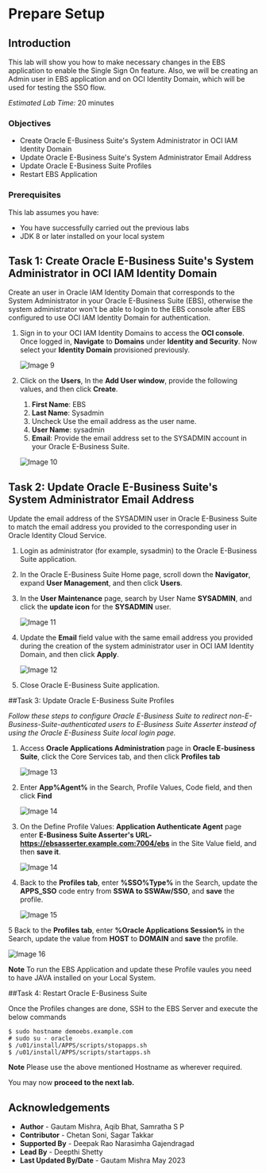# Prepare Setup

## Introduction
This lab will show you how to make necessary changes in the EBS application to enable the Single Sign On feature. Also, we will be creating an Admin user in EBS application and on OCI Identity Domain, which will be used for testing the SSO flow.  

*Estimated Lab Time:* 20 minutes

### Objectives

-   Create Oracle E-Business Suite's System Administrator in OCI IAM Identity Domain
-	Update Oracle E-Business Suite's System Administrator Email Address
-	Update Oracle E-Business Suite Profiles
-	Restart EBS Application 

### Prerequisites
This lab assumes you have:
- You have successfully carried out the previous labs 
- JDK 8 or later installed on your local system 

<!--
## Task 1: Create an Application User on Oracle E-Business Suite

Create a user for the E-Business Suite Asserter to communicate with Oracle E-Business Suite.

1.  Login as administrator (for example, sysadmin) to the [Oracle E-Business Suite application](http://demoebs.example.com:8000/OA_HTML/AppsLogin)

   **Sample Output:**  ![Image 1](./images/image1.png "Image 1")
	

2.  In the Oracle **E-Business Suite Home** page, scroll down the **Navigator**, expand **User Management**, and then click **Users**.

	**Sample Output:**  ![Image 2](./images/image2.png "Image 2")
	
3. In the **User Management** page, select **User Account** from the **Register drop-down** menu, and then click **Go**.

	**Sample Output:**  ![Image 3](./images/image3.png "Image 3")
	
4. In the Create User Account page, enter the following details to create a new user, and then click **Submit**.

	1. **User Name**: Provide a user name.
	2. **Password**: Provide a password.
	3. **Description**: EBS Asserter Service User
	4. **Password Expire**: None
	
	**Sample Output:**  ![Image 4](./images/image4.png "Image 4")
	
**Note**: The User Name you create in this step is used later in this tutorial. 

5. After the A new user account has been created. message appears, click **Assign Roles**, and then click **Assign Roles** in the **Update User page**.

	**Sample Output:**  ![Image 5](./images/image5.png "Image 5")
	
6. In the Search and Select: **Assign Roles** window, search by **Code** **UMX|APPS_SCHEMA_CONNECT**. Select **Apps Schema Connect Role**, and then click **Select**.

	**Sample Output:**  ![Image 6](./images/image6.png "Image 6")
	
7. In the Update User page, provide **justification** as **EBS Asserter Service User**, and then click **Save**.

	**Sample Output:**  ![Image 7](./images/image7.png "Image 7")
	
8. After the user is created, log off Oracle E-Business Suite application,and then log in using the user name and password you provided in step 4 to reset the user password.

	**Sample Output:**  ![Image 8](./images/image8.png "Image 8")
-->
		
## Task 1: Create Oracle E-Business Suite's System Administrator in OCI IAM Identity Domain

Create an user in Oracle IAM Identity Domain that corresponds to the System Administrator in your Oracle E-Business Suite (EBS), otherwise the system administrator won't be able to login to the EBS console after EBS configured to use OCI IAM Identity Domain for authentication.

1. Sign in to your OCI IAM Identity Domains to access the **OCI console**. Once logged in, **Navigate** to **Domains** under **Identity and Security**. Now select your **Identity Domain** provisioned previously.

	![Image 9](./images/image9.png "Image 9")
	
2. Click on the **Users**, In the **Add User window**, provide the following values, and then click **Create**.
	1. **First Name**: EBS
	2. **Last Name**: Sysadmin
	3. Uncheck Use the email address as the user name.
	4. **User Name**: sysadmin
	5. **Email**: Provide the email address set to the SYSADMIN account in your Oracle E-Business Suite.
	
	![Image 10](./images/image10.png "Image 10")


## Task 2: Update Oracle E-Business Suite's System Administrator Email Address

Update the email address of the SYSADMIN user in Oracle E-Business Suite to match the email address you provided to the corresponding user in Oracle Identity Cloud Service.

1. Login as administrator (for example, sysadmin) to the Oracle E-Business Suite application. 

2. In the Oracle E-Business Suite Home page, scroll down the **Navigator**, expand **User Management**, and then click **Users**.

3. In the **User Maintenance** page, search by User Name **SYSADMIN**, and click the **update icon** for the **SYSADMIN** user.

	![Image 11](./images/image11.png "Image 11")
	
4. Update the **Email** field value with the same email address you provided during the creation of the system administrator user in OCI IAM Identity Domain, and then click **Apply**.

	![Image 12](./images/image12.png "Image 12")
	
5. Close Oracle E-Business Suite application.

##Task 3: Update Oracle E-Business Suite Profiles

*Follow these steps to configure Oracle E-Business Suite to redirect non-E-Business-Suite-authenticated users to E-Business Suite Asserter instead of using the Oracle E-Business Suite local login page.*

1. Access **Oracle Applications Administration** page in **Oracle E-business Suite**, click the Core Services tab, and then click **Profiles tab**

	![Image 13](./images/image13.png "Image 13")
	
2. Enter **App%Agent%** in the Search, Profile Values, Code field, and then click **Find**

	![Image 14](./images/image14.png "Image 14")
	
3. 	On the Define Profile Values: **Application Authenticate Agent** page enter **E-Business Suite Asserter's URL- 		 https://ebsasserter.example.com:7004/ebs** in the Site Value field, and then **save it**.

	![Image 14](./images/image14.png "Image 14")
	
4. Back to the **Profiles tab**, enter **%SSO%Type%** in the Search, update the **APPS_SSO** code entry from **SSWA to SSWAw/SSO**, and **save** the profile.

	![Image 15](./images/image15.png "Image 15")
	
5 Back to the **Profiles tab**, enter **%Oracle Applications Session%** in the Search, update the value from **HOST** to **DOMAIN** and **save** the profile.

![Image 16](./images/image16.png "Image 16")

**Note** To run the EBS Application and update these Profile vaules you need to have JAVA installed on your Local System.

##Task 4: Restart Oracle E-Business Suite

Once the Profiles changes are done, SSH to the EBS Server and execute the below commands

```
$ sudo hostname demoebs.example.com
# sudo su - oracle
$ /u01/install/APPS/scripts/stopapps.sh
$ /u01/install/APPS/scripts/startapps.sh

```

**Note** Please use the above mentioned Hostname as wherever required.

 You may now **proceed to the next lab.**

## Acknowledgements
* **Author** - Gautam Mishra, Aqib Bhat, Samratha S P
* **Contributor** - Chetan Soni, Sagar Takkar
* **Supported By** - Deepak Rao Narasimha Gajendragad
* **Lead By** - Deepthi Shetty 
* **Last Updated By/Date** - Gautam Mishra May 2023

